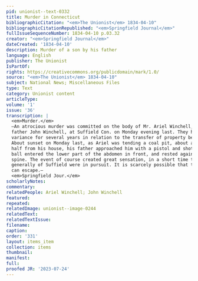 ```yaml
---
pid: unionist--text-0332
title: Murder in Connecticut
bibliographicCitation: "<em>The Unionist</em> 1834-04-10"
bibliographicCitationRepublished: "<em>Springfield Journal</em>"
fullIssueSequenceNumber: 1834-04-10 p.03.32
creator: "<em>Springfield Journal</em>"
dateCreated: '1834-04-10'
description: Murder of a son by his father
language: English
publisher: The Unionist
IsPartOf: 
rights: https://creativecommons.org/publicdomain/mark/1.0/
source: "<em>The Unionist</em> 1834-04-10"
subject: National News; Miscellaneous Files
type: Text
category: Unionist content
articleType: 
volume: '1'
issue: '36'
transcription: |
  <em>Murder.</em>
  —An atrocious murder was committed on the body of Mr. Ariel Winchell, by his
  father John Winchell, at Suffield Con. on Monday evening last. They had been at
  variance for several years in relation to the transfer of property between them.
  About sunset on Monday last, as Ariel was tending a coal pit, about a mile and a
  half from his house, his father approached him with a pistol and shot him. The
  ball entered the lower part of the abdomen in front, and rested against the
  spine. The event of course created great sensation, in a short time the citizens
  generally of Suffield were in pursuit. It is scarcely possible that the murderer
  can escape.—
  <em>Springfield Jour.</em>
scholarlyNotes: 
commentary: 
relatedPeople: Ariel Winchell; John Winchell
featured: 
repeated: 
relatedImage: unionist--image-0244
relatedText: 
relatedTextIssue: 
filename: 
caption: 
order: '331'
layout: items_item
collection: items
thumbnail: 
manifest: 
full: 
proofed JR: '2023-07-24'
---
```

